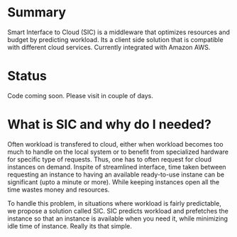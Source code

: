 # Summary
Smart Interface to Cloud (SIC) is a middleware that optimizes resources and budget by predicting workload. Its a client side solution that is compatible with different cloud services. Currently integrated with Amazon AWS.

# Status
Code coming soon. Please visit in couple of days.

# What is SIC and why do I needed?
Often workload is transfered to cloud, either when workload becomes too much to handle on the local system or
to benefit from specialized hardware for specific type of requests. Thus, one has to often request for cloud instances
on demand. Inspite of streamlined interface, time taken between requesting an instance to having an available ready-to-use instane can be significant (upto a minute or more). While keeping instances open all the time wastes money and resources.

To handle this problem, in situations where workload is fairly predictable, we propose a solution called SIC. SIC predicts workload and prefetches the instance so that an instance is available when you need it, while minimizing idle time of instance. Really its that simple.
